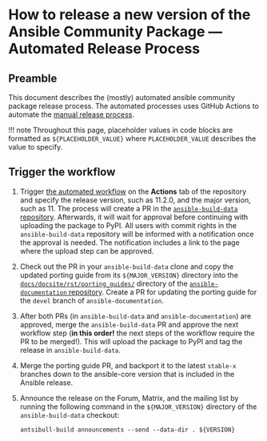 # How to release a new version of the Ansible Community Package — Automated Release Process

## Preamble

This document describes the (mostly) automated ansible community package release process.
The automated processes uses GitHub Actions to automate the [manual release process](release-process.md).

!!! note
    Throughout this page, placeholder values in code blocks are formatted as
    `${PLACEHOLDER_VALUE}` where `PLACEHOLDER_VALUE` describes the value to specify.


## Trigger the workflow

1. Trigger [the automated workflow](https://github.com/ansible-community/ansible-build-data/actions/workflows/ansible-release.yml) on the **Actions** tab of the repository and specify the release version, such as 11.2.0, and the major version, such as 11.
   The process will create a PR in the [`ansible-build-data` repository](https://github.com/ansible-community/ansible-build-data/).
   Afterwards, it will wait for approval before continuing with uploading the package to PyPI.
   All users with commit rights in the `ansible-build-data` repository will be informed with a notification once the approval is needed.
   The notification includes a link to the page where the upload step can be approved.

2. Check out the PR in your `ansible-build-data` clone and copy the updated porting guide from its `${MAJOR_VERSION}` directory into the [`docs/docsite/rst/porting_guides/`](https://github.com/ansible/ansible-documentation/tree/devel/docs/docsite/rst/porting_guides/) directory of the [`ansible-documentation` repository](https://github.com/ansible/ansible-documentation/).
   Create a PR for updating the porting guide for the `devel` branch of `ansible-documentation`.

3. After both PRs (in `ansible-build-data` and `ansible-documentation`) are approved, merge the `ansible-build-data` PR and approve the next workflow step (**in this order!** the next steps of the workflow require the PR to be merged!).
   This will upload the package to PyPI and tag the release in `ansible-build-data`.

4. Merge the porting guide PR, and backport it to the latest `stable-x` branches down to the ansible-core version that is included in the Ansible release.

5. Announce the release on the Forum, Matrix, and the mailing list by running the following command in the `${MAJOR_VERSION}` directory of the `ansible-build-data` checkout:
    ```
    antsibull-build announcements --send --data-dir . ${VERSION}
    ```
